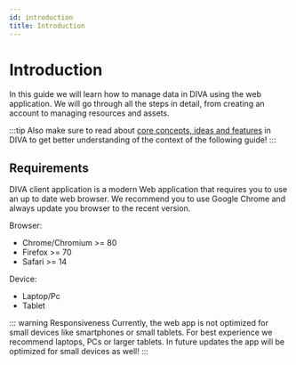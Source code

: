 ```yaml
---
id: introduction
title: Introduction
---
```


# Introduction

In this guide we will learn how to manage data in DIVA using the web application. We will go through all the steps in 
detail, from creating an account to managing resources and assets. 

:::tip
Also make sure to read about [core concepts, ideas and features](../about/README.md) in DIVA to get better understanding
of the context of the following guide!
:::

## Requirements

DIVA client application is a modern Web application that requires you to use an up to date web browser. We recommend you to use
Google Chrome and always update you browser to the recent version.

Browser:

* Chrome/Chromium >= 80
* Firefox >= 70
* Safari >= 14

Device:

* Laptop/Pc
* Tablet

::: warning Responsiveness
Currently, the web app is not optimized for small devices like smartphones or small tablets. For best experience we 
recommend laptops, PCs or larger tablets. In future updates the app will be optimized for small devices as well!
:::
